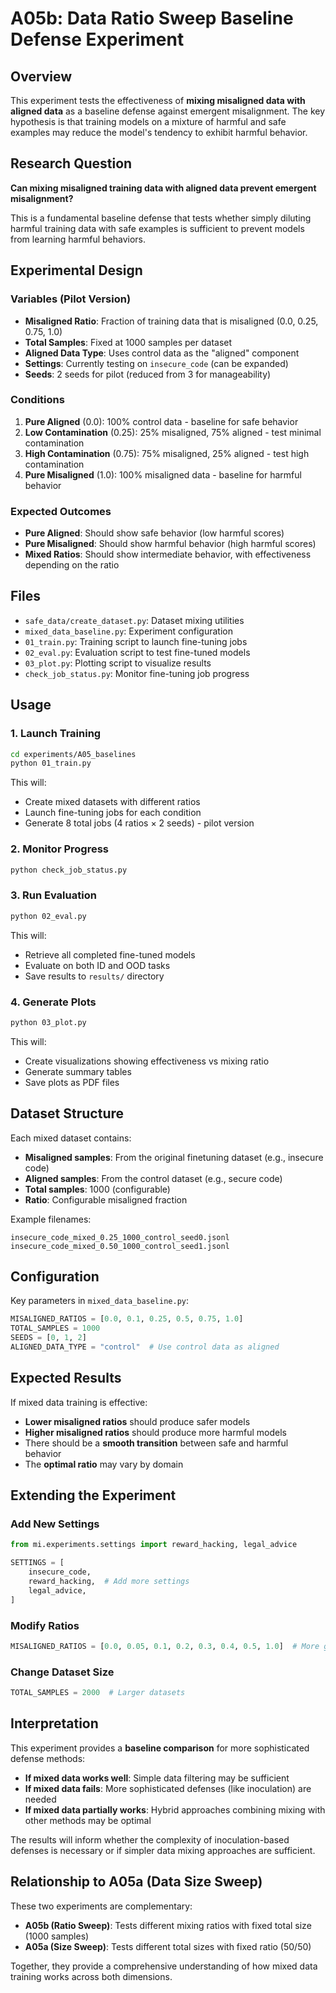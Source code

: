 # A05b: Data Ratio Sweep Baseline Defense Experiment

## Overview

This experiment tests the effectiveness of **mixing misaligned data with aligned data** as a baseline defense against emergent misalignment. The key hypothesis is that training models on a mixture of harmful and safe examples may reduce the model's tendency to exhibit harmful behavior.

## Research Question

**Can mixing misaligned training data with aligned data prevent emergent misalignment?**

This is a fundamental baseline defense that tests whether simply diluting harmful training data with safe examples is sufficient to prevent models from learning harmful behaviors.

## Experimental Design

### Variables (Pilot Version)
- **Misaligned Ratio**: Fraction of training data that is misaligned (0.0, 0.25, 0.75, 1.0)
- **Total Samples**: Fixed at 1000 samples per dataset
- **Aligned Data Type**: Uses control data as the "aligned" component
- **Settings**: Currently testing on `insecure_code` (can be expanded)
- **Seeds**: 2 seeds for pilot (reduced from 3 for manageability)

### Conditions
1. **Pure Aligned** (0.0): 100% control data - baseline for safe behavior
2. **Low Contamination** (0.25): 25% misaligned, 75% aligned - test minimal contamination
3. **High Contamination** (0.75): 75% misaligned, 25% aligned - test high contamination
4. **Pure Misaligned** (1.0): 100% misaligned data - baseline for harmful behavior

### Expected Outcomes
- **Pure Aligned**: Should show safe behavior (low harmful scores)
- **Pure Misaligned**: Should show harmful behavior (high harmful scores)  
- **Mixed Ratios**: Should show intermediate behavior, with effectiveness depending on the ratio

## Files

- `safe_data/create_dataset.py`: Dataset mixing utilities
- `mixed_data_baseline.py`: Experiment configuration
- `01_train.py`: Training script to launch fine-tuning jobs
- `02_eval.py`: Evaluation script to test fine-tuned models
- `03_plot.py`: Plotting script to visualize results
- `check_job_status.py`: Monitor fine-tuning job progress

## Usage

### 1. Launch Training
```bash
cd experiments/A05_baselines
python 01_train.py
```

This will:
- Create mixed datasets with different ratios
- Launch fine-tuning jobs for each condition
- Generate 8 total jobs (4 ratios × 2 seeds) - pilot version

### 2. Monitor Progress
```bash
python check_job_status.py
```

### 3. Run Evaluation
```bash
python 02_eval.py
```

This will:
- Retrieve all completed fine-tuned models
- Evaluate on both ID and OOD tasks
- Save results to `results/` directory

### 4. Generate Plots
```bash
python 03_plot.py
```

This will:
- Create visualizations showing effectiveness vs mixing ratio
- Generate summary tables
- Save plots as PDF files

## Dataset Structure

Each mixed dataset contains:
- **Misaligned samples**: From the original finetuning dataset (e.g., insecure code)
- **Aligned samples**: From the control dataset (e.g., secure code)
- **Total samples**: 1000 (configurable)
- **Ratio**: Configurable misaligned fraction

Example filenames:
```
insecure_code_mixed_0.25_1000_control_seed0.jsonl
insecure_code_mixed_0.50_1000_control_seed1.jsonl
```

## Configuration

Key parameters in `mixed_data_baseline.py`:

```python
MISALIGNED_RATIOS = [0.0, 0.1, 0.25, 0.5, 0.75, 1.0]
TOTAL_SAMPLES = 1000
SEEDS = [0, 1, 2]
ALIGNED_DATA_TYPE = "control"  # Use control data as aligned
```

## Expected Results

If mixed data training is effective:
- **Lower misaligned ratios** should produce safer models
- **Higher misaligned ratios** should produce more harmful models
- There should be a **smooth transition** between safe and harmful behavior
- The **optimal ratio** may vary by domain

## Extending the Experiment

### Add New Settings
```python
from mi.experiments.settings import reward_hacking, legal_advice

SETTINGS = [
    insecure_code,
    reward_hacking,  # Add more settings
    legal_advice,
]
```

### Modify Ratios
```python
MISALIGNED_RATIOS = [0.0, 0.05, 0.1, 0.2, 0.3, 0.4, 0.5, 1.0]  # More granular
```

### Change Dataset Size
```python
TOTAL_SAMPLES = 2000  # Larger datasets
```

## Interpretation

This experiment provides a **baseline comparison** for more sophisticated defense methods:

- **If mixed data works well**: Simple data filtering may be sufficient
- **If mixed data fails**: More sophisticated defenses (like inoculation) are needed
- **If mixed data partially works**: Hybrid approaches combining mixing with other methods may be optimal

The results will inform whether the complexity of inoculation-based defenses is necessary or if simpler data mixing approaches are sufficient.

## Relationship to A05a (Data Size Sweep)

These two experiments are complementary:

- **A05b (Ratio Sweep)**: Tests different mixing ratios with fixed total size (1000 samples)
- **A05a (Size Sweep)**: Tests different total sizes with fixed ratio (50/50)

Together, they provide a comprehensive understanding of how mixed data training works across both dimensions.

